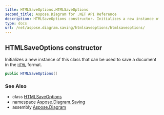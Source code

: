 ```yaml
---
title: HTMLSaveOptions.HTMLSaveOptions
second_title: Aspose.Diagram for .NET API Reference
description: HTMLSaveOptions constructor. Initializes a new instance of this class that can be used to save a document in the HTML format
type: docs
url: /net/aspose.diagram.saving/htmlsaveoptions/htmlsaveoptions/
---
```

## HTMLSaveOptions constructor

Initializes a new instance of this class that can be used to save a document in the [`HTML`](../../../aspose.diagram/savefileformat/) format.

```csharp
public HTMLSaveOptions()
```

### See Also

* class [HTMLSaveOptions](../)
* namespace [Aspose.Diagram.Saving](../../htmlsaveoptions/)
* assembly [Aspose.Diagram](../../../)


